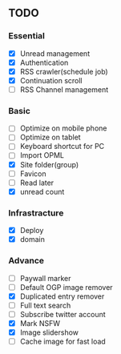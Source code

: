 ## TODO
### Essential
- [x] Unread management
- [x] Authentication
- [x] RSS crawler(schedule job)
- [x] Continuation scroll
- [ ] RSS Channel management

### Basic
- [ ] Optimize on mobile phone
- [ ] Optimize on tablet
- [ ] Keyboard shortcut for PC
- [ ] Import OPML
- [x] Site folder(group)
- [ ] Favicon 
- [ ] Read later
- [x] unread count

### Infrastracture
- [x] Deploy 
- [x] domain

### Advance
- [ ] Paywall marker
- [ ] Default OGP image remover
- [x] Duplicated entry remover
- [ ] Full text search
- [ ] Subscribe twitter account
- [x] Mark NSFW 
- [x] Image slidershow
- [ ] Cache image for fast load
